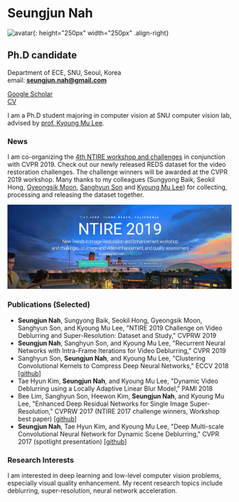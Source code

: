 
<!-- <img align="right" width="250" height=250 src="images/snah.png"> -->

# Seungjun Nah
![avatar](https://avatars1.githubusercontent.com/u/8789158?s=400&v=4){: height="250px" width="250px" .align-right}
<!-- <p align="right">
    <img src="https://avatars1.githubusercontent.com/u/8789158?s=400&v=4" width="256">
</p> -->

<!-- <img align="right" width="250" height=250 src="images/snah.png"> -->

## Ph.D candidate
Department of ECE, SNU, Seoul, Korea  
email: **seungjun.nah@gmail.com**

[Google Scholar](https://scholar.google.co.kr/citations?user=hEr2AKsAAAAJ&hl=en) \
[CV](cv.pdf)

I am a Ph.D student majoring in computer vision at SNU computer vision lab, advised by [prof. Kyoung Mu Lee](https://cv.snu.ac.kr/index.php/faculty/).

### News

I am co-organizing the [4th NTIRE workshop and challenges](http://www.vision.ee.ethz.ch/ntire19/) in conjunction with CVPR 2019.
Check out our newly released REDS dataset for the video restoration challenges. 
The challenge winners will be awarded at the CVPR 2019 workshop.
Many thanks to my colleagues (Sungyong Baik, Seokil Hong, [Gyeongsik Moon](https://scholar.google.co.kr/citations?user=2f2D258AAAAJ&hl=en), [Sanghyun Son](https://scholar.google.co.kr/citations?user=nWaSdu0AAAAJ&hl=en) and [Kyoung Mu Lee](https://scholar.google.co.kr/citations?user=Hofj9kAAAAAJ&hl=en)) for collecting, processing and releasing the dataset together.

[<img src="images/NTIRE2019.jpg">](http://www.vision.ee.ethz.ch/ntire19/)

### Publications (Selected)

* **Seungjun Nah**, Sungyong Baik, Seokil Hong, Gyeongsik Moon, Sanghyun Son, and Kyoung Mu Lee, "NTIRE 2019 Challenge on Video Deblurring and Super-Resolution: Dataset and Study," CVPRW 2019
* **Seungjun Nah**, Sanghyun Son, and Kyoung Mu Lee, "Recurrent Neural Networks with Intra-Frame Iterations for Video Deblurring," CVPR 2019
* Sanghyun Son, **Seungjun Nah**, and Kyoung Mu Lee, "Clustering Convolutional Kernels to Compress Deep Neural Networks," ECCV 2018 [[github](https://github.com/thstkdgus35/clustering-kernels)]
* Tae Hyun Kim, **Seungjun Nah**, and Kyoung Mu Lee, "Dynamic Video Deblurring using a Locally Adaptive Linear Blur Model," PAMI 2018
* Bee Lim, Sanghyun Son, Heewon Kim, **Seungjun Nah**, and Kyoung Mu Lee, "Enhanced Deep Residual Networks for Single Image Super-Resolution," CVPRW 2017 (NTIRE 2017 challenge winners, Workshop best paper) [[github](https://github.com/LimBee/NTIRE2017)]
* **Seungjun Nah**, Tae Hyun Kim, and Kyoung Mu Lee, "Deep Multi-scale Convolutional Neural Network for Dynamic Scene Deblurring," CVPR 2017 (spotlight presentation) [[github](https://github.com/SeungjunNah/DeepDeblur_release)]


### Research Interests

I am interested in deep learning and low-level computer vision problems, especially visual quality enhancement. 
My recent research topics include deblurring, super-resolution, neural network acceleration.

